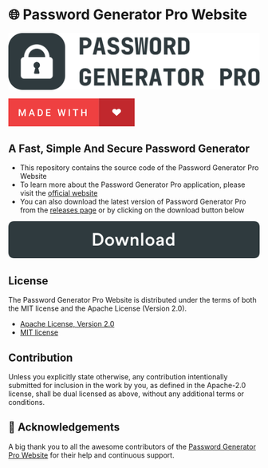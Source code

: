 # 🌐 Password Generator Pro Website

![Password Generator Pro](https://github.com/sebastienrousseau/password-generator-pro.github.io/raw/main/.github/assets/logo.svg)

![Made with Love][3]

## A Fast, Simple And Secure Password Generator

- This repository contains the source code of the Password Generator Pro Website
- To learn more about the Password Generator Pro application, please visit the
  [official website][0]
- You can also download the latest version of Password Generator Pro from the
  [releases page][5] or by clicking on the download button below

[![Password Generator Pro v0.0.1][download_button]][5]

## License

The Password Generator Pro Website is distributed under the terms of both the
MIT license and the Apache License (Version 2.0).

- [Apache License, Version 2.0][1]
- [MIT license][2]

## Contribution

Unless you explicitly state otherwise, any contribution intentionally submitted
for inclusion in the work by you, as defined in the Apache-2.0 license, shall be
dual licensed as above, without any additional terms or conditions.

## 💙 Acknowledgements

A big thank you to all the awesome contributors of the
[Password Generator Pro Website][4] for their help and continuous support.

[0]: https://password-generator.pro
[1]: http://www.apache.org/licenses/LICENSE-2.0
[2]: http://opensource.org/licenses/MIT
[3]: https://raw.githubusercontent.com/sebastienrousseau/password-generator-pro/main/.github/badges/made-with-love.svg
[4]: https://github.com/sebastienrousseau/password-generator-pro.github.io/graphs/contributors
[5]: https://github.com/sebastienrousseau/password-generator-pro/releases
[download_button]: https://github.com/sebastienrousseau/password-generator-pro.github.io/raw/main/.github/assets/button-secondary.svg 'Download Password Generator Pro v0.0.1'
